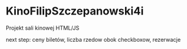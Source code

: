 # KinoFilipSzczepanowski4i
Projekt sali kinowej HTML/JS

next step: ceny biletów, liczba rzedow obok checkboxow, rezerwacje
